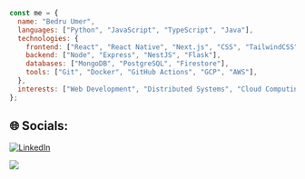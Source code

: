 ```javascript
const me = {
  name: "Bedru Umer",
  languages: ["Python", "JavaScript", "TypeScript", "Java"],
  technologies: {
    frontend: ["React", "React Native", "Next.js", "CSS", "TailwindCSS"],
    backend: ["Node", "Express", "NestJS", "Flask"],
    databases: ["MongoDB", "PostgreSQL", "Firestore"],
    tools: ["Git", "Docker", "GitHub Actions", "GCP", "AWS"],
  },
  interests: ["Web Development", "Distributed Systems", "Cloud Computing"],
};
```

## 🌐 Socials:

[![LinkedIn](https://img.shields.io/badge/LinkedIn-%230077B5.svg?logo=linkedin&logoColor=white)](https://linkedin.com/in/bedru-umer)

![](https://github-readme-stats.vercel.app/api/top-langs/?username=bedre7&theme=dracula&hide_border=false&include_all_commits=false&count_private=true&layout=compact)

<!-- Proudly created with GPRM ( https://gprm.itsvg.in ) -->
